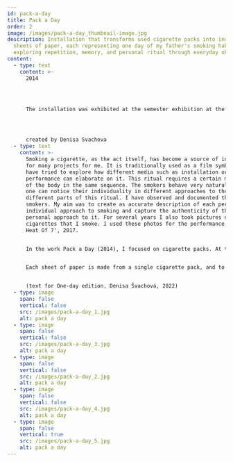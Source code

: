 ```yaml
---
id: pack-a-day
title: Pack a Day
order: 2
image: /images/pack-a-day_thumbnail-image.jpg
description: Installation that transforms used cigarette packs into individual
  sheets of paper, each representing one day of my father's smoking habit,
  exploring repetition, memory, and personal ritual through everyday objects.
content:
  - type: text
    content: >-
      2014




      The installation was exhibited at the semester exhibition at the Academy of Fine Arts in Prague in 2014.




      created by Denisa Svachova
  - type: text
    content: >-
      Smoking a cigarette, as the act itself, has become a source of inspiration
      for many projects for me. It is traditionally used as a film symbol, but I
      have tried to explore how different media such as installation or
      performance can elaborate on it. This ritual requires a certain movement
      of the body in the same sequence. The smokers behave very naturally, but
      one can notice their individuality in different approaches to the
      different parts of this ritual. I have observed and documented the
      smokers. My aim was to create as accurate description of each person's
      individual approach to smoking and capture the authenticity of their
      personal approach to it. For several years I also took pictures of my own
      cigarettes that I smoke. I used these photos for the performance In The
      Heat Of 7', 2017.


      In the work Pack a Day (2014), I focused on cigarette packs. At the beginning, I collected all the boxes. On some of the boxes, I have found various handwritten messages forgotten cigarettes, papers, or tickets. However, my main focus was on the boxes from one particular person, my father. He used to smoke a pack of cigarettes a day. He created this habit to control his consumption and regulate how much he smokes. The particular consistency of this habit has inspired me to create a calendar from each box that he smoked every day.


      Each sheet of paper is made from a single cigarette pack, and to make my father's "a pack a day" rule clear, each page has a date stamped on it. I created the paper using the carpet technique, which really achieved the effect of each paper being made from just one cigarette box. Depending on which box I used, the paper is a slightly different color and texture. 


      (text for One-day edition, Denisa Švachová, 2022)
  - type: image
    span: false
    vertical: false
    src: /images/pack-a-day_1.jpg
    alt: pack a day
  - type: image
    span: false
    vertical: false
    src: /images/pack-a-day_3.jpg
    alt: pack a day
  - type: image
    span: false
    vertical: false
    src: /images/pack-a-day_2.jpg
    alt: pack a day
  - type: image
    span: false
    vertical: false
    src: /images/pack-a-day_4.jpg
    alt: pack a day
  - type: image
    span: false
    vertical: true
    src: /images/pack-a-day_5.jpg
    alt: pack a day
---
```

